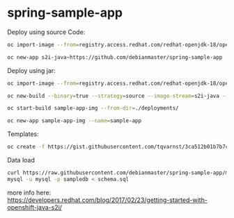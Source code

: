 # spring-sample-app


Deploy using source Code:  

```sh
oc import-image --from=registry.access.redhat.com/redhat-openjdk-18/openjdk18-openshift s2i-java --confirm

oc new-app s2i-java~https://github.com/debianmaster/spring-sample-app --name=myjavaapp
```

Deploy using jar:
```sh
oc import-image --from=registry.access.redhat.com/redhat-openjdk-18/openjdk18-openshift s2i-java --confirm  #one time activity

oc new-build --binary=true --strategy=source --image-stream=s2i-java --name=sample-app-img

oc start-build sample-app-img --from-dir=./deployments/

oc new-app sample-app-img --name=sample-app
```

Templates:
```sh
oc create -f https://gist.githubusercontent.com/tqvarnst/3ca512b01b7b7c1a1da0532939350e23/raw/3869a54c7dd960965f0e66907cdc3eba6d160cad/openjdk-s2i-imagestream.json
```


Data load
```sh
curl https://raw.githubusercontent.com/debianmaster/spring-sample-app/master/schema.sql > schema.sq
mysql -u mysql -p sampledb < schema.sql
```

more info here:     
https://developers.redhat.com/blog/2017/02/23/getting-started-with-openshift-java-s2i/
